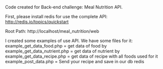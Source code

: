 Code created for Back-end challenge: Meal Nutrition API.

First, please install redis for use the complete API:
http://redis.io/topics/quickstart

Root Path: http://localhost/meal_nutrition/web

I created some examples of use API. We have some files for it:
example_get_data_food.php = get data of food by 
example_get_data_nutrient.php = get data of nutrient by
example_get_data_recipe.php = get data of recipe with all foods used for it
example_post_data.php = Send your recipe and save in our db redis
